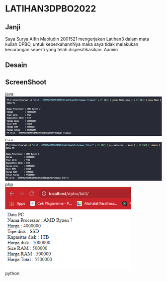 # LATIHAN3DPBO2022

## Janji
Saya Surya Alfin Maoludin 2001521 mengerjakan Latihan3
		dalam mata kuliah DPBO, untuk keberkahannNya maka
		saya tidak melakukan kecurangan seperti yang telah
		dispesifikasikan. Aamiin
    
## Desain


## ScreenShoot
java <br>
<img src = https://github.com/Alfinnnnn/LATIHAN3DPBO2022/blob/main/ss/java.png >
<br/>
c++ <br>
<img src = https://github.com/Alfinnnnn/LATIHAN3DPBO2022/blob/main/ss/c%2B%2B.png >
<br/>
php <br>
<img src = https://github.com/Alfinnnnn/LATIHAN3DPBO2022/blob/main/ss/php.png >
<br/>
python <br>

